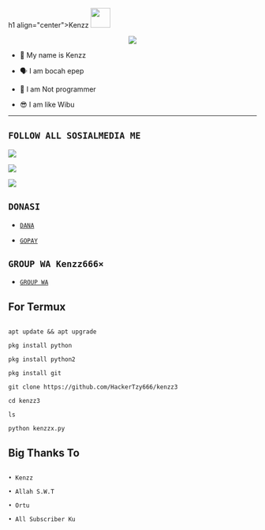 h1 align="center">Kenzz <img src="https://www.mediafire.com/view/5ptg13w7etebsff/ppp.png/file" width="40px" alt=""><br></h1>
<p align="center">
<img src="https://www.mediafire.com/view/5ptg13w7etebsff/ppp.png/file" />
</p>

<p align="center">

- 👼 My name is Kenzz

- 🗣️ I am bocah epep

- 🔭 I am Not programmer

 

- 😎 I am like Wibu

</p>

-------

## ```FOLLOW ALL SOSIALMEDIA ME```

<p align="center">

<a href="https://instagram/hackertzy666"><img src="https://img.shields.io/badge/Instagram-E4405F?style=for-the-badge&logo=instagram&logoColor=white"/> 

<a href="https://wa.me/6287853021508"><img src="https://img.shields.io/badge/WhatsApp-25D366?style=for-the-badge&logo=whatsapp&logoColor=white" />

<a href="https://youtube.com/@k3nzzmaker"><img src="https://img.shields.io/badge/YouTube k3nzzmaker-ff0000?style=for-the-badge&logo=youtube&logoColor=ff000000&link=https://youtube.com/k3nzzmaker" /><a>

</p>

## ```DONASI```

- [`DANA`](087853021508)

- [`GOPAY`](087853021508)

## ```GROUP WA Kenzz666×```

- [`GROUP WA`](https://chat.whatsapp.com/GNLvQFdrcoE8eJKhmOof4H)

## For Termux

```perintah install

apt update && apt upgrade

pkg install python

pkg install python2

pkg install git

git clone https://github.com/HackerTzy666/kenzz3

cd kenzz3

ls

python kenzzx.py

```

## Big Thanks To

 ```

• Kenzz

• Allah S.W.T

• Ortu

• All Subscriber Ku

```
